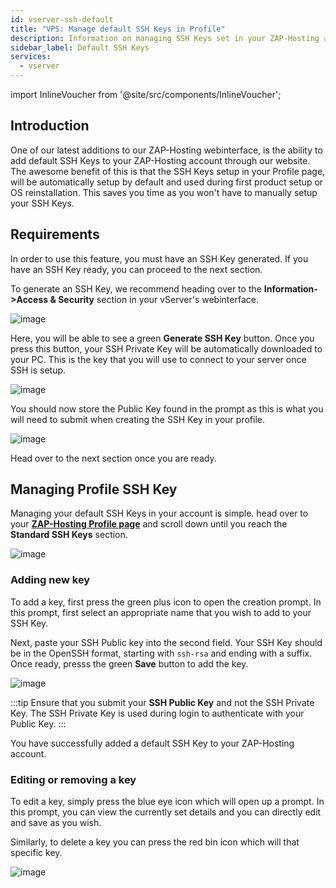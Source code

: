```yaml
---
id: vserver-ssh-default
title: "VPS: Manage default SSH Keys in Profile"
description: Information on managing SSH Keys set in your ZAP-Hosting account profile - ZAP-Hosting.com documentation
sidebar_label: Default SSH Keys
services:
  - vserver
---
```


import InlineVoucher from '@site/src/components/InlineVoucher';

## Introduction
One of our latest additions to our ZAP-Hosting webinterface, is the ability to add default SSH Keys to your ZAP-Hosting account through our website. The awesome benefit of this is that the SSH Keys setup in your Profile page, will be automatically setup by default and used during first product setup or OS reinstallation. This saves you time as you won't have to manually setup your SSH Keys.

<InlineVoucher />

## Requirements
In order to use this feature, you must have an SSH Key generated. If you have an SSH Key ready, you can proceed to the next section.

To generate an SSH Key, we recommend heading over to the **Information->Access & Security** section in your vServer's webinterface. 

![image](https://screensaver01.zap-hosting.com/index.php/s/N9FxTpdfibwCWSD/preview)

Here, you will be able to see a green **Generate SSH Key** button. Once you press this button, your SSH Private Key will be automatically downloaded to your PC. This is the key that you will use to connect to your server once SSH is setup.

![image](https://screensaver01.zap-hosting.com/index.php/s/tdYfxJYNBFC2R9k/preview)

You should now store the Public Key found in the prompt as this is what you will need to submit when creating the SSH Key in your profile.

![image](https://screensaver01.zap-hosting.com/index.php/s/Tc9MEGamAC9dDF3/preview)

Head over to the next section once you are ready.

## Managing Profile SSH Key
Managing your default SSH Keys in your account is simple. head over to your **[ZAP-Hosting Profile page](https://zap-hosting.com/en/customer/home/profile/)** and scroll down until you reach the **Standard SSH Keys** section.

![image](https://screensaver01.zap-hosting.com/index.php/s/QzefcYZWPGz3rJr/preview)

### Adding new key
To add a key, first press the green plus icon to open the creation prompt. In this prompt, first select an appropriate name that you wish to add to your SSH Key.

Next, paste your SSH Public key into the second field. Your SSH Key should be in the OpenSSH format, starting with `ssh-rsa` and ending with a suffix. Once ready, presss the green **Save** button to add the key.

![image](https://screensaver01.zap-hosting.com/index.php/s/CBTcDSiBLfNYi2R/preview)

:::tip
Ensure that you submit your **SSH Public Key** and not the SSH Private Key. The SSH Private Key is used during login to authenticate with your Public Key.
:::

You have successfully added a default SSH Key to your ZAP-Hosting account.

### Editing or removing a key
To edit a key, simply press the blue eye icon which will open up a prompt. In this prompt, you can view the currently set details and you can directly edit and save as you wish.

Similarly, to delete a key you can press the red bin icon which will that specific key.

![image](https://screensaver01.zap-hosting.com/index.php/s/56mPcDswpZBaHms/preview)
